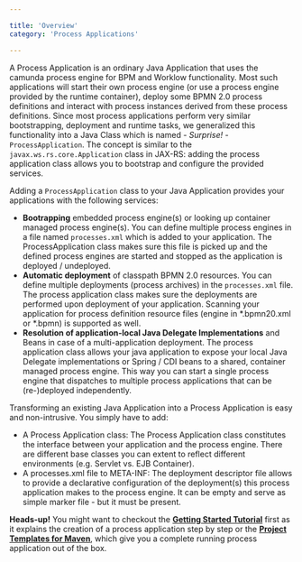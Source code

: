 ```yaml
---

title: 'Overview'
category: 'Process Applications'

---
```


A Process Application is an ordinary Java Application that uses the camunda process engine for BPM and Worklow functionality. Most such applications will start their own process engine (or use a process engine provided by the runtime container), deploy some BPMN 2.0 process definitions and interact with process instances derived from these process definitions. Since most process applications perform very similar bootstrapping, deployment and runtime tasks, we generalized this functionality into a Java Class which is named - *Surprise!* - `ProcessApplication`. The concept is similar to the `javax.ws.rs.core.Application` class in JAX-RS: adding the process application class allows you to bootstrap and configure the provided services.

Adding a `ProcessApplication` class to your Java Application provides your applications with the following services:

  * **Bootrapping** embedded process engine(s) or looking up container managed process engine(s). You can define multiple process engines in a file named `processes.xml` which is added to your application. The ProcessApplication class makes sure this file is picked up and the defined process engines are started and stopped as the application is deployed / undeployed.
  * **Automatic deployment** of classpath BPMN 2.0 resources. You can define multiple deployments (process archives) in the `processes.xml` file. The process application class makes sure the deployments are performed upon deployment of your application. Scanning your application for process definition resource files (engine in *.bpmn20.xml or *.bpmn) is supported as well.
  * **Resolution of application-local Java Delegate Implementations** and Beans in case of a multi-application deployment. The process application class allows your java application to expose your local Java Delegate implementations or Spring / CDI beans to a shared, container managed process engine. This way you can start a single process engine that dispatches to multiple process applications that can be (re-)deployed independently.

Transforming an existing Java Application into a Process Application is easy and non-intrusive. You simply have to add:

* A Process Application class: The Process Application class constitutes the interface between your application and the process engine. There are different base classes you can extent to reflect different environments (e.g. Servlet vs. EJB Container).
* A processes.xml file to META-INF: The deployment descriptor file allows  to provide a declarative configuration of the deployment(s) this process application makes to the process engine. It can be empty and serve as simple marker file - but it must be present.

<div class="alert alert-info">
  <p>
    <strong>Heads-up!</strong>
    You might want to checkout the <a href="http://camunda.org/get-started"><strong>Getting Started Tutorial</strong></a> first as it explains the creation of a process application step by step or the <a href="ref:#process-applications-maven-project-templates-archetypes"><strong>Project Templates for Maven</strong></a>, which give you a complete running process application out of the box.
  </p>
</div>
